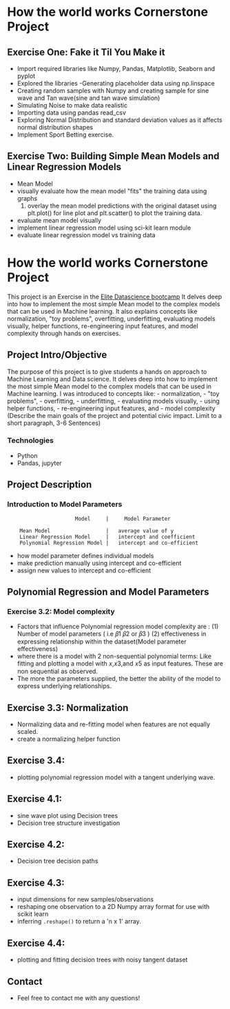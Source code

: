 # How the world works Cornerstone Project
## Exercise One: Fake it Til You Make it
- Import required libraries like Numpy, Pandas, Matplotlib, Seaborn and pyplot
- Explored the libraries
-Generating placeholder data using np.linspace
- Creating random samples with Numpy and creating sample for sine wave and Tan wave(sine and tan wave       simulation)
- Simulating Noise to make data realistic
- Importing data using pandas read_csv
- Exploring Normal Distribution and standard deviation values as it affects normal distribution shapes
- Implement Sport Betting exercise. 

## Exercise Two: Building Simple Mean Models and Linear Regression Models
- Mean Model
- visually evaluate how the mean model "fits" the training data using graphs
  1. overlay the mean model predictions with the original dataset using plt.plot() for line plot and plt.scatter() to plot the training data. 
- evaluate mean model visually
- implement linear regression model using sci-kit learn module
- evaluate linear regression model vs training data


# How the world works Cornerstone Project
This project is an Exercise in the [Elite Datascience bootcamp](https://pro.elitedatascience.com)
It delves deep into how to implement the most simple Mean model to the complex models that can be used in Machine learning.
It also explains concepts like normalization, "toy problems", overfitting, underfitting, evaluating models visually, helper functions, re-engineering input features, and model complexity through hands on exercises. 

## Project Intro/Objective
The purpose of this project is to give students a hands on approach to Machine Learning and Data science.
It delves deep into how to implement the most simple Mean model to the complex models that can be used in Machine learning.
I was introduced to concepts like:
    - normalization, 
    - "toy problems", 
    - overfitting, 
    - underfitting, 
    - evaluating models visually, 
    - using helper functions, 
    - re-engineering input features, and 
    - model complexity   (Describe the main goals of the project and potential civic impact. Limit to a short paragraph, 3-6 Sentences)


### Technologies

* Python
* Pandas, jupyter

## Project Description
### Introduction to Model Parameters 

                          Model     |     Model Parameter

        Mean Model                  |   average value of y
        Linear Regression Model     |   intercept and coefficient
        Polynomial Regression Model |   intercept and co-efficient


- how model parameter defines individual models
- make prediction manually using intercept and co-efficient
- assign new values to intercept and co-efficient
 

## Polynomial Regression and Model Parameters
###  Exercise 3.2: Model complexity
- Factors that influence  Polynomial regression model complexity are :
   (1) Number of model parameters ( i.e  𝛽1 𝛽2 or 𝛽3 )
   (2) effectiveness in expressing relationship within the dataset(Model parameter effectiveness)
- where there is a model with 2 non-sequential polynomial terms: Like fitting and plotting a model with  𝑥,𝑥3,and 𝑥5 as input features. These are non sequential as observed.
- The more the parameters supplied, the better the ability of the model to express underlying relationships.

## Exercise 3.3: Normalization
- Normalizing data and re-fitting model when features are not equally scaled.
- create a normalizing helper function
## Exercise 3.4: 
- plotting polynomial regression model with a tangent underlying wave. 

## Exercise 4.1:
- sine wave plot using Decision trees
- Decision tree structure investigation

## Exercise 4.2:
- Decision tree decision paths


## Exercise 4.3:
- input dimensions for new samples/observations
- reshaping one observation to a 2D Numpy array format for use with scikit learn
- inferring `.reshape()` to return a  'n x 1' array.

## Exercise 4.4:
- plotting and fitting decision trees with noisy tangent dataset

## Contact
* Feel free to contact me  with any questions!